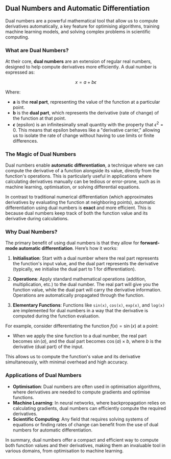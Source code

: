 ## Dual Numbers and Automatic Differentiation

Dual numbers are a powerful mathematical tool that allow us to compute derivatives automatically, a key feature for optimising algorithms, training machine learning models, and solving complex problems in scientific computing.

### What are Dual Numbers?

At their core, **dual numbers** are an extension of regular real numbers, designed to help compute derivatives more efficiently. A dual number is expressed as:

$$
x = a + b \epsilon
$$

Where:
- **a** is the **real part**, representing the value of the function at a particular point.
- **b** is the **dual part**, which represents the derivative (rate of change) of the function at that point.
- **$\epsilon$** (epsilon) is an infinitesimally small quantity with the property that $\epsilon^2 = 0$. This means that epsilon behaves like a "derivative carrier," allowing us to isolate the rate of change without having to use limits or finite differences.

### The Magic of Dual Numbers

Dual numbers enable **automatic differentiation**, a technique where we can compute the derivative of a function alongside its value, directly from the function's operations. This is particularly useful in applications where calculating derivatives manually can be tedious or error-prone, such as in machine learning, optimisation, or solving differential equations.

In contrast to traditional numerical differentiation (which approximates derivatives by evaluating the function at neighboring points), automatic differentiation using dual numbers is **exact** and more efficient. This is because dual numbers keep track of both the function value and its derivative during calculations.

### Why Dual Numbers?

The primary benefit of using dual numbers is that they allow for **forward-mode automatic differentiation**. Here’s how it works:

1. **Initialisation**: Start with a dual number where the real part represents the function's input value, and the dual part represents the derivative (typically, we initialise the dual part to 1 for differentiation).
   
2. **Operations**: Apply standard mathematical operations (addition, multiplication, etc.) to the dual number. The real part will give you the function value, while the dual part will carry the derivative information. Operations are automatically propagated through the function.

3. **Elementary Functions**: Functions like `sin(x)`, `cos(x)`, `exp(x)`, and `log(x)` are implemented for dual numbers in a way that the derivative is computed during the function evaluation.

For example, consider differentiating the function $f(x) = \sin(x)$ at a point:

- When we apply the sine function to a dual number, the real part becomes $\sin(a)$, and the dual part becomes $\cos(a) \times b$, where $b$ is the derivative (dual part) of the input.

This allows us to compute the function's value and its derivative simultaneously, with minimal overhead and high accuracy.

### Applications of Dual Numbers

- **Optimisation**: Dual numbers are often used in optimisation algorithms, where derivatives are needed to compute gradients and optimise functions.
- **Machine Learning**: In neural networks, where backpropagation relies on calculating gradients, dual numbers can efficiently compute the required derivatives.
- **Scientific Computing**: Any field that requires solving systems of equations or finding rates of change can benefit from the use of dual numbers for automatic differentiation.

In summary, dual numbers offer a compact and efficient way to compute both function values and their derivatives, making them an invaluable tool in various domains, from optimisation to machine learning.

